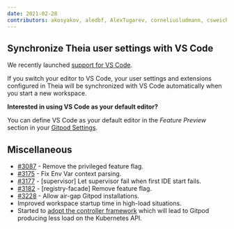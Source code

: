 ```yaml
---
date: 2021-02-28
contributors: akosyakov, aledbf, AlexTugarev, corneliusludmann, csweichel, geropl, svenefftinge
---
```


## Synchronize Theia user settings with VS Code

We recently launched [support for VS Code](https://www.gitpod.io/blog/root-docker-and-vscode/#vs-code).

If you switch your editor to VS Code, your user settings and extensions configured in Theia will be synchronized with VS Code automatically when you start a new workspace.

**Interested in using VS Code as your default editor?**

You can define VS Code as your default editor in the _Feature Preview_ section in your [Gitpod Settings]().

## Miscellaneous

- [#3087](https://github.com/gitpod-com/gitpod/pull/3087) - Remove the privileged feature flag.
- [#3175](https://github.com/gitpod-com/gitpod/pull/3175) - Fix Env Var context parsing.
- [#3177](https://github.com/gitpod-com/gitpod/pull/3177) - [supervisor] Let supervisor fail when first IDE start fails.
- [#3182](https://github.com/gitpod-com/gitpod/pull/3182) - [registry-facade] Remove feature flag.
- [#3228](https://github.com/gitpod-io/gitpod/pull/3228) - Allow air-gap Gitpod installations.
- Improved workspace startup time in high-load situations.
- Started to [adopt the controller framework](https://kubernetes.io/docs/concepts/architecture/controller/) which will lead to Gitpod producing less load on the Kubernetes API.
